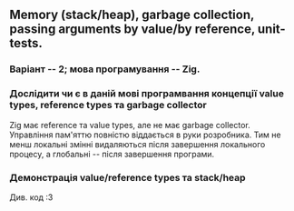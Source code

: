 ## Memory (stack/heap), garbage collection, passing arguments by value/by reference, unit-tests.
### Варіант -- 2; мова програмування -- Zig.
### Дослідити чи є в даній мові програмвання концепції value types, reference types та garbage collector
Zig має reference та value types, але не має garbage collector. Управління пам'яттю повністю віддається в руки розробника. Тим не менш локальні змінні видаляються після завершення локального процесу, а глобальні -- після завершення програми.
### Демонстрація value/reference types та stack/heap
Див. код :3
